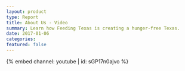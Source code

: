```yaml
---
layout: product
type: Report
title: About Us - Video
summary: Learn how Feeding Texas is creating a hunger-free Texas.
date: 2017-01-06
categories:
featured: false
---
```

{% embed channel: youtube | id: sGP17n0ajvo %}
